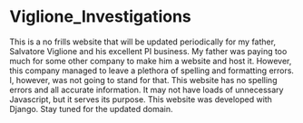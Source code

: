 ﻿# Viglione_Investigations

This is a no frills website that will be updated periodically for my father, Salvatore Viglione and his excellent PI business. My father was paying too much for
some other company to make him a website and host it. However, this company managed to leave a plethora of spelling and formatting errors. I, however, was not going to 
stand for that. This website has no spelling errors and all accurate information. It may not have loads of unnecessary Javascript, but it serves its purpose. This website was developed with Django. Stay tuned for the updated domain.
